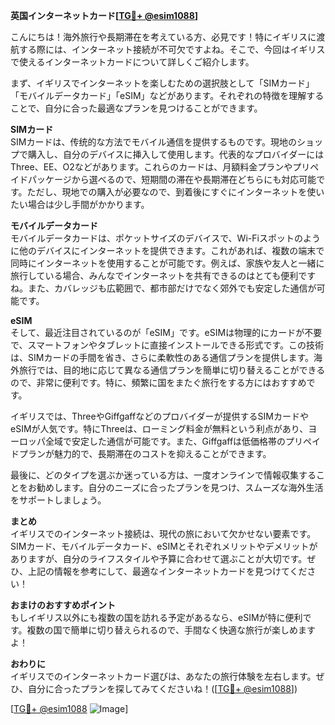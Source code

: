 **英国インターネットカード[[TG💪+ @esim1088](https://t.me/s/esim1088)]**

こんにちは！海外旅行や長期滞在を考えている方、必見です！特にイギリスに渡航する際には、インターネット接続が不可欠ですよね。そこで、今回はイギリスで使えるインターネットカードについて詳しくご紹介します。

まず、イギリスでインターネットを楽しむための選択肢として「SIMカード」「モバイルデータカード」「eSIM」などがあります。それぞれの特徴を理解することで、自分に合った最適なプランを見つけることができます。

**SIMカード**  
SIMカードは、传统的な方法でモバイル通信を提供するものです。現地のショップで購入し、自分のデバイスに挿入して使用します。代表的なプロバイダーにはThree、EE、O2などがあります。これらのカードは、月額料金プランやプリペイドパッケージから選べるので、短期間の滞在や長期滞在どちらにも対応可能です。ただし、現地での購入が必要なので、到着後にすぐにインターネットを使いたい場合は少し手間がかかります。

**モバイルデータカード**  
モバイルデータカードは、ポケットサイズのデバイスで、Wi-Fiスポットのように他のデバイスにインターネットを提供できます。これがあれば、複数の端末で同時にインターネットを使用することが可能です。例えば、家族や友人と一緒に旅行している場合、みんなでインターネットを共有できるのはとても便利ですね。また、カバレッジも広範囲で、都市部だけでなく郊外でも安定した通信が可能です。

**eSIM**  
そして、最近注目されているのが「eSIM」です。eSIMは物理的にカードが不要で、スマートフォンやタブレットに直接インストールできる形式です。この技術は、SIMカードの手間を省き、さらに柔軟性のある通信プランを提供します。海外旅行では、目的地に応じて異なる通信プランを簡単に切り替えることができるので、非常に便利です。特に、頻繁に国をまたぐ旅行をする方にはおすすめです。

イギリスでは、ThreeやGiffgaffなどのプロバイダーが提供するSIMカードやeSIMが人気です。特にThreeは、ローミング料金が無料という利点があり、ヨーロッパ全域で安定した通信が可能です。また、Giffgaffは低価格帯のプリペイドプランが魅力的で、長期滞在のコストを抑えることができます。

最後に、どのタイプを選ぶか迷っている方は、一度オンラインで情報収集することをお勧めします。自分のニーズに合ったプランを見つけ、スムーズな海外生活をサポートしましょう。

**まとめ**  
イギリスでのインターネット接続は、現代の旅において欠かせない要素です。SIMカード、モバイルデータカード、eSIMとそれぞれメリットやデメリットがありますが、自分のライフスタイルや予算に合わせて選ぶことが大切です。ぜひ、上記の情報を参考にして、最適なインターネットカードを見つけてください！

**おまけのおすすめポイント**  
もしイギリス以外にも複数の国を訪れる予定があるなら、eSIMが特に便利です。複数の国で簡単に切り替えられるので、手間なく快適な旅行が楽しめますよ！

**おわりに**  
イギリスでのインターネットカード選びは、あなたの旅行体験を左右します。ぜひ、自分に合ったプランを探してみてくださいね！([[TG💪+ @esim1088](https://t.me/s/esim1088)])  

[[TG💪+ @esim1088](https://t.me/s/esim1088) ![Image](https://i.postimg.cc/Y0z9fWf4/image.png)]